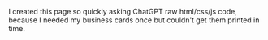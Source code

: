 I created this page so quickly asking ChatGPT raw html/css/js code, because I needed my business cards once but couldn't get them printed in time.
